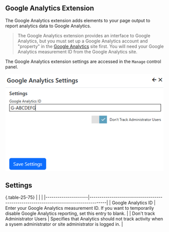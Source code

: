 ## Google Analytics Extension
The Google Analytics extension adds elements to your page output to report analytics data to Google Analytics.

> The Google Analytics extension provides an interface to Google Analytics, but you must set up a Google Analytics account and 
"property" in the [Google Analytics](https://analytics.google.com) site first.  You will need your Google Analytics measurement 
ID from the Google Analytics site.

The Google Analytics extension settings are accessed in the `Manage` control panel.

![Google Analytics Settings](GoogleAnalytics.png)

## Settings

{.table-25-75}
|                     |                                                                                      |
|---------------------|--------------------------------------------------------------------------------------|
| Google Analytics ID | Enter your Google Analytics measurement ID.  If you want to temporarily disable Google Analytics reporting, set this entry to blank.  |
| Don't track Administrator Users | Specifies that Analytics should not track activity when a sysem administrator or site administrator is logged in.  |
